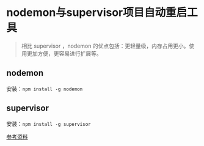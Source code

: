 # nodemon与supervisor项目自动重启工具


> 相比 supervisor ，nodemon 的优点包括：更轻量级，内存占用更小。使用更加方便，更容易进行扩展等。

## nodemon

安装：```npm install -g nodemon```

## supervisor

安装：```npm install -g supervisor```


[参考资料](https://npmcompare.com/compare/forever,nodemon,pm2,supervisor)